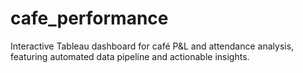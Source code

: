 # cafe_performance
Interactive Tableau dashboard for café P&amp;L and attendance analysis, featuring automated data pipeline and actionable insights.
